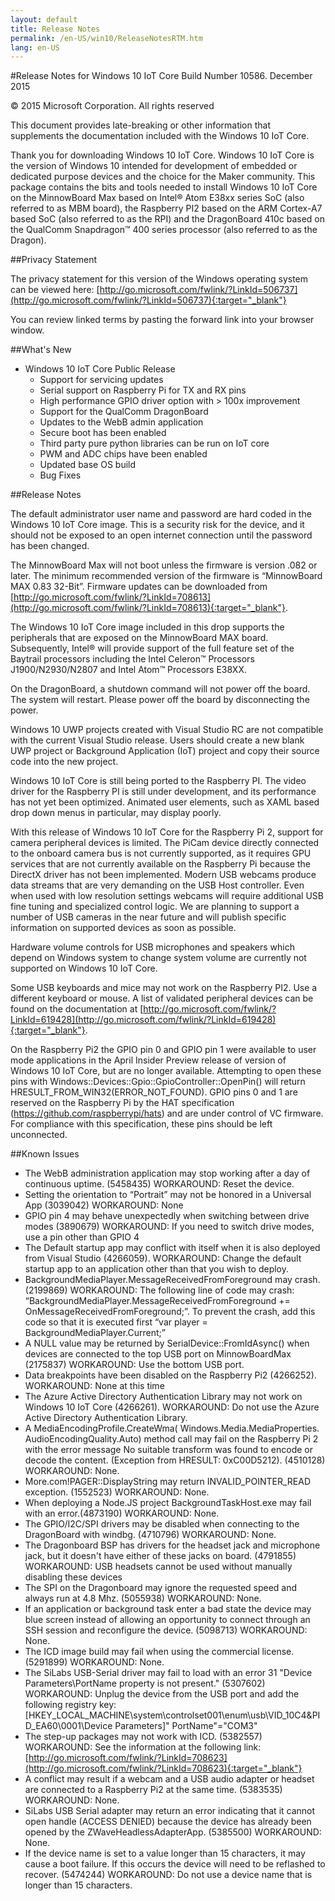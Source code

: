 ```yaml
---
layout: default
title: Release Notes
permalink: /en-US/win10/ReleaseNotesRTM.htm
lang: en-US
---
```


#Release Notes for Windows 10 IoT Core
Build Number 10586. December 2015

&copy; 2015 Microsoft Corporation. All rights reserved

This document provides late-breaking or other information that supplements the documentation included with the Windows 10 IoT Core.

Thank you for downloading Windows 10 IoT Core. Windows 10 IoT Core is the version of Windows 10 intended for development of embedded or dedicated purpose devices and the choice for the Maker community. This package contains the bits and tools needed to install Windows 10 IoT Core on the MinnowBoard Max based on Intel&reg; Atom E38xx series SoC (also referred to as MBM board), the Raspberry PI2 based on the ARM Cortex-A7 based SoC (also referred to as the RPI) and the DragonBoard 410c based on the QualComm Snapdragon™ 400 series processor (also referred to as the Dragon).

##Privacy Statement

The privacy statement for this version of the Windows operating system can be viewed here: [http://go.microsoft.com/fwlink/?LinkId=506737](http://go.microsoft.com/fwlink/?LinkId=506737){:target="_blank"}

You can review linked terms by pasting the forward link into your browser window.

##What's New
* Windows 10 IoT Core Public Release
   * Support for servicing updates
   * Serial support on Raspberry Pi for TX and RX pins
   * High performance GPIO driver option with > 100x improvement
   * Support for the QualComm DragonBoard
   * Updates to the WebB admin application
   * Secure boot has been enabled
   * Third party pure python libraries can be run on IoT core
   * PWM and ADC chips have been enabled
   * Updated base OS build
   * Bug Fixes

##Release Notes

The default administrator user name and password are hard coded in the Windows 10 IoT Core image. This is a security risk for the device, and it should not be exposed to an open internet connection until the password has been changed.

The MinnowBoard Max will not boot unless the firmware is version .082 or later. The minimum recommended version of the firmware is “MinnowBoard MAX 0.83 32-Bit”. Firmware updates can be downloaded from [http://go.microsoft.com/fwlink/?LinkId=708613](http://go.microsoft.com/fwlink/?LinkId=708613){:target="_blank"}.

The Windows 10 IoT Core image included in this drop supports the peripherals that are exposed on the MinnowBoard MAX board. Subsequently, Intel&reg; will provide support of the full feature set of the Baytrail processors including the Intel Celeron&trade; Processors J1900/N2930/N2807 and Intel Atom&trade; Processors E38XX.

On the DragonBoard, a shutdown command will not power off the board. The system will restart. Please power off the board by disconnecting the power.

Windows 10 UWP projects created with Visual Studio RC are not compatible with the current Visual Studio release. Users should create a new blank UWP project or Background Application (IoT) project and copy their source code into the new project. 

Windows 10 IoT Core is still being ported to the Raspberry PI. The video driver for the Raspberry PI is still under development, and its performance has not yet been optimized. Animated user elements, such as XAML based drop down menus in particular, may display poorly. 

With this release of Windows 10 IoT Core for the Raspberry Pi 2, support for camera peripheral devices is limited. The PiCam device directly connected to the onboard camera bus is not currently supported, as it requires GPU services that are not currently available on the Raspberry Pi because the DirectX driver has not been implemented. Modern USB webcams produce data streams that are very demanding on the USB Host controller.  Even when used with low resolution settings webcams will require additional USB fine tuning and specialized control logic. We are planning to support a number of USB cameras in the near future and will publish specific information on supported devices as soon as possible.

Hardware volume controls for USB microphones and speakers which depend on Windows system to change system volume are currently not supported on Windows 10 IoT Core.

Some USB keyboards and mice may not work on the Raspberry PI2. Use a different keyboard or mouse. A list of validated peripheral devices can be found on the documentation at [http://go.microsoft.com/fwlink/?LinkId=619428](http://go.microsoft.com/fwlink/?LinkId=619428){:target="_blank"}.

On the Raspberry Pi2 the GPIO pin 0 and GPIO pin 1 were available to user mode applications in the April Insider Preview release of version of Windows 10 IoT Core, but are no longer available. Attempting to open these pins with Windows::Devices::Gpio::GpioController::OpenPin() will return HRESULT_FROM_WIN32(ERROR_NOT_FOUND). GPIO pins 0 and 1 are reserved on the Raspberry Pi by the HAT specification (https://github.com/raspberrypi/hats) and are under control of VC firmware. For compliance with this specification, these pins should be left unconnected.


##Known Issues

*	The WebB administration application may stop working after a day of continuous uptime. (5458435) WORKAROUND: Reset the device.
*	Setting the orientation to “Portrait” may not be honored in a Universal App (3039042) WORKAROUND: None
*	GPIO pin 4 may behave unexpectedly when switching between drive modes (3890679) WORKAROUND: If you need to switch drive modes, use a pin other than GPIO 4
*	The Default startup app may conflict with itself when it is also deployed from Visual Studio (4266059). WORKAROUND: Change the default startup app to an application other than that you wish to deploy.
*	BackgroundMediaPlayer.MessageReceivedFromForeground may crash. (2199869) WORKAROUND: The following line of code may crash: “BackgroundMediaPlayer.MessageReceivedFromForeground += OnMessageReceivedFromForeground;”. To prevent the crash, add this code so that it is executed first “var player = BackgroundMediaPlayer.Current;”
*	A NULL value may be returned by SerialDevice::FromIdAsync() when devices are connected to the top USB port on MinnowBoardMax (2175837) WORKAROUND: Use the bottom USB port.
*	Data breakpoints have been disabled on the Raspberry Pi2 (4266252). WORKAROUND: None at this time
*	The Azure Active Directory Authentication Library may not work on Windows 10 IoT Core (4266261). WORKAROUND: Do not use the Azure Active Directory Authentication Library.
*	A MediaEncodingProfile.CreateWma( Windows.Media.MediaProperties. AudioEncodingQuality.Auto) method call may fail on the Raspberry Pi 2 with the error message No suitable transform was found to encode or decode the content. (Exception from HRESULT: 0xC00D5212). (4510128) WORKAROUND: None.
*	More.com!PAGER::DisplayString may return INVALID_POINTER_READ exception. (1552523) WORKAROUND: None.
*	When deploying a Node.JS project BackgroundTaskHost.exe may fail with an error.(4873190) WORKAROUND: None.
*	The GPIO/I2C/SPI drivers may be disabled when connecting to the DragonBoard with windbg. (4710796) WORKAROUND: None.
*	The Dragonboard BSP has drivers for the headset jack and microphone jack, but it doesn't have either of these jacks on board. (4791855) WORKAROUND: USB headsets cannot be used without manually disabling these devices
*	The SPI on the Dragonboard may ignore the requested speed and always run at 4.8 Mhz. (5055938) WORKAROUND: None.
*	If an application or background task enter a bad state the device may blue screen instead of allowing an opportunity to connect through an SSH session and reconfigure the device. (5098713) WORKAROUND: None.
*	The ICD image build may fail when using the commercial license. (5291899) WORKAROUND: None.
*	The SiLabs USB-Serial driver may fail to load with an error 31 "Device Parameters\PortName property is not present." (5307602) WORKAROUND: Unplug the device from the USB port and add the following registry key: [HKEY_LOCAL_MACHINE\system\controlset001\enum\usb\VID_10C4&PID_EA60\0001\Device Parameters]" PortName"="COM3"
*	The step-up packages may not work with ICD. (5382557) WORKAROUND: See the information at the following link: [http://go.microsoft.com/fwlink/?LinkId=708623](http://go.microsoft.com/fwlink/?LinkId=708623){:target="_blank"}
*	A conflict may result if a webcam and a USB audio adapter or headset are connected to a Raspberry Pi2 at the same time. (5383535) WORKAROUND: None.
*	SiLabs USB Serial adapter may return an error indicating that it cannot open handle (ACCESS DENIED) because the device has already been opened by the ZWaveHeadlessAdapterApp. (5385500) WORKAROUND: None.
*	If the device name is set to a value longer than 15 characters, it may cause a boot failure. If this occurs the device will need to be reflashed to recover. (5474244) WORKAROUND: Do not use a device name that is longer than 15 characters.

